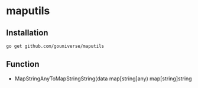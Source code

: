 # maputils


## Installation

```
go get github.com/gouniverse/maputils
```

## Function


- MapStringAnyToMapStringString(data map[string]any) map[string]string